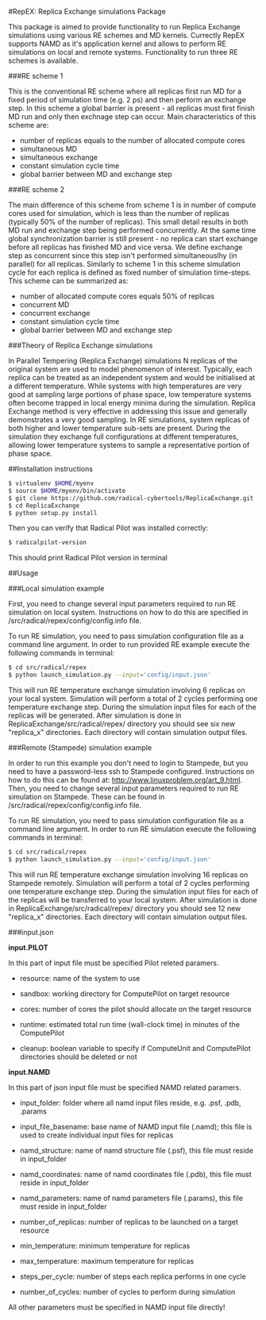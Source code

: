 #RepEX: Replica Exchange simulations Package

This package is aimed to provide functionality to run Replica Exchange simulations using various RE schemes and MD kernels. Currectly RepEX supports NAMD as it's application kernel and allows to perform RE simulations on local and remote systems. Functionality to run three RE schemes is available.

###RE scheme 1

This is the conventional RE scheme where all replicas first run MD for a fixed period of simulation time (e.g. 2 ps) and then perform an exchange step. In this scheme a global barrier is present - all replicas must first finish MD run and only then exchnage step can occur. Main characteristics of this scheme are:
 - number of replicas equals to the number of allocated compute cores
 - simultaneous MD
 - simultaneous exchange
 - constant simulation cycle time
 - global barrier between MD and exchange step

###RE scheme 2

The main difference of this scheme from scheme 1 is in number of compute cores used for simulation, which is less than the number of replicas (typically 50% of the number of replicas). This small detail results in both MD run and exchange step being performed concurrently. At the same time global synchronization barrier is still present - no replica can start exchange before all replicas has finished MD and vice versa. We define exchange step as concurrent since this step isn't performed simultaneouslhy (in parallel) for all replicas. Similarly to scheme 1 in this scheme simulation cycle for each replica is defined as fixed number of simulation time-steps. This scheme can be summarized as:
 - number of allocated compute cores equals 50% of replicas
 - concurrent MD
 - concurrent exchange
 - constant simulation cycle time
 - global barrier between MD and exchange step
       
###Theory of Replica Exchange simulations

In Parallel Tempering (Replica Exchange) simulations N replicas of the original system are used to model phenomenon of interest. Typically, each replica can be treated as an independent system and would be initialised at a different temperature. While systems with high temperatures are very good at  sampling large portions of phase space, low temperature systems often become trapped in local energy minima during the simulation. Replica Exchange method is very effective in addressing this issue and generally demonstrates a very good sampling. In RE simulations, system replicas of both higher and lower temperature sub-sets are present. During the simulation they exchange full configurations at different temperatures, allowing lower temperature systems to sample a representative portion of phase space.


##Installation instructions

```bash
$ virtualenv $HOME/myenv 
$ source $HOME/myenv/bin/activate 
$ git clone https://github.com/radical-cybertools/ReplicaExchange.git 
$ cd ReplicaExchange
$ python setup.py install
```

Then you can verify that Radical Pilot was installed correctly:
```bash
$ radicalpilot-version
```

This should print Radical Pilot version in terminal
 
##Usage

###Local simulation example



First, you need to change several input parameters required to run RE simulation on local system. Instructions on how to do this are specified in /src/radical/repex/config/config.info file.

To run RE simulation, you need to pass simulation configuration file as a command line argument. In order to run provided RE example execute the following commands in terminal: 

```bash
$ cd src/radical/repex
$ python launch_simulation.py --input='config/input.json'
```

This will run RE temperature exchange simulation involving 6 replicas on your local system. Simulation will perform a total of 2 cycles performing one temperature exchange step. During the simulation input files for each of the replicas will be generated. After simulation is done in ReplicaExchange/src/radical/repex/ directory you should see six new "replica_x" directories. Each directory will contain simulation output files.  

###Remote (Stampede) simulation example

In order to run this example you don't need to login to Stampede, but you need to have a password-less ssh to Stampede configured.
Instructions on how to do this can be found at: http://www.linuxproblem.org/art_9.html. Then, you need to change several input parameters required to run RE simulation on Stampede. These can be found in /src/radical/repex/config/config.info file. 


To run RE simulation, you need to pass simulation configuration file as a command line argument. In order to run RE simulation execute the following commands in terminal:  

```bash
$ cd src/radical/repex
$ python launch_simulation.py --input='config/input.json'
```

This will run RE temperature exchange simulation involving 16 replicas on Stampede remotely. Simulation will perform a total of 2 cycles performing one temperature exchange step. During the simulation input files for each of the replicas will be transferred to your local system. After simulation is done in ReplicaExchange/src/radical/repex/ directory you should see 12 new "replica_x" directories. Each directory will contain simulation output files.  

###input.json 

**input.PILOT**

In this part of input file must be specified Pilot releted paramers. 

- resource: name of the system to use 

- sandbox: working directory for ComputePilot on target resource

- cores: number of cores the pilot should allocate on the target resource 

- runtime: estimated total run time (wall-clock time) in minutes of the ComputePilot

- cleanup: boolean variable to specify if ComputeUnit and ComputePilot directories should be deleted or not  

**input.NAMD**

In this part of json input file must be specified NAMD related paramers. 

- input_folder: folder where all namd input files reside, e.g. .psf, .pdb, .params

- input_file_basename: base name of NAMD input file (.namd); this file is used to create individual input files for replicas 

- namd_structure: name of namd structure file (.psf), this file must reside in input_folder

- namd_coordinates: name of namd coordinates file (.pdb), this file must reside in input_folder

- namd_parameters: name of namd parameters file (.params), this file must reside in input_folder

- number_of_replicas: number of replicas to be launched on a target resource 

- min_temperature: minimum temperature for replicas

- max_temperature: maximum temperature for replicas  

- steps_per_cycle: number of steps each replica performs in one cycle

- number_of_cycles: number of cycles to perform during simulation

All other parameters must be specified in NAMD input file directly!




